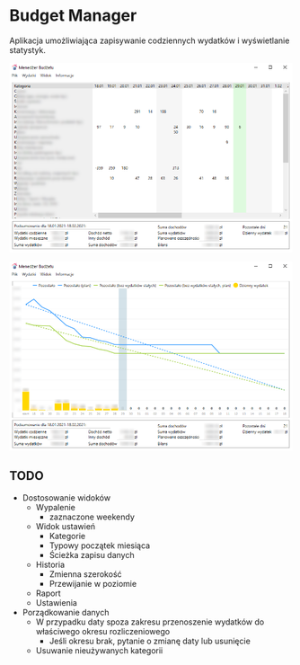 # Budget Manager

Aplikacja umożliwiająca zapisywanie codziennych wydatków i wyświetlanie statystyk.

![Wydatki miesięczne](doc/s1.png)

![Wykres wypalenia](doc/s2.png)

## TODO

- Dostosowanie widoków
  - Wypalenie
    - zaznaczone weekendy
  - Widok ustawień
    - Kategorie
    - Typowy początek miesiąca
    - Ścieżka zapisu danych
  - Historia
    - Zmienna szerokość
    - Przewijanie w poziomie
  - Raport
  - Ustawienia
- Porządkowanie danych
  - W przypadku daty spoza zakresu przenoszenie wydatków do właściwego okresu rozliczeniowego
    - Jeśli okresu brak, pytanie o zmianę daty lub usunięcie
  - Usuwanie nieużywanych kategorii
